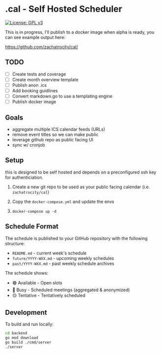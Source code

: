 # .cal - Self Hosted Scheduler
[![License: GPL v3](https://img.shields.io/badge/License-GPLv3-blue.svg)](https://www.gnu.org/licenses/gpl-3.0)

This is in progress, I'll publish to a docker image when alpha is ready, you can see example output here:

https://github.com/zachatrocity/cal/


## TODO

- [ ] Create tests and coverage 
- [ ] Create month overview template
- [ ] Publish anon .ics
- [ ] Add booking guidlines
- [ ] Convert markdown.go to use a templating engine
- [ ] Publish docker image

## Goals

- aggregate multiple ICS calendar feeds (URLs)
- remove event titles so we can make public
- leverage github repo as public facing UI
- sync w/ cronjob

## Setup
this is designed to be self hosted and depends on a preconfigured ssh key for authenticiation.

1. Create a new git repo to be used as your public facing calendar (i.e. `zachatrocity/cal`)

2. Copy the `docker-compose.yml` and update the envs

3. `docker-compose up -d`

## Schedule Format

The schedule is published to your GitHub repository with the following structure:

- `README.md` - current week's schedule
- `future/YYYY-WXX.md` - upcoming weekly schedules
- `past/YYYY-WXX.md` - past weekly schedule archives

The schedule shows:
- 🟢 Available - Open slots
- 🔴 Busy - Scheduled meetings (aggregated & anonymized)
- 🟡 Tentative - Tentatively scheduled

## Development

To build and run locally:

```bash
cd backend
go mod download
go build ./cmd/server
./server
```
